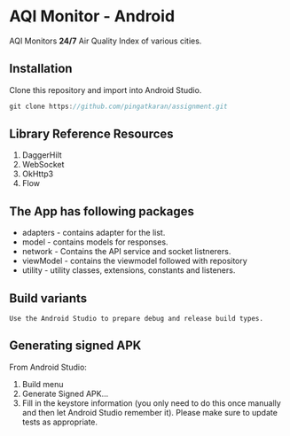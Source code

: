 # AQI Monitor - Android

AQI Monitors **24/7** Air Quality Index of various cities.

## Installation

Clone this repository and import into Android Studio.

```kotlin
git clone https://github.com/pingatkaran/assignment.git
```
## Library Reference Resources

1. DaggerHilt
2. WebSocket 
3. OkHttp3 
4. Flow

## The App has following packages
- adapters - contains adapter for the list.
- model - contains models for responses.
- network - Contains the API service and socket listnerers.
- viewModel - contains the viewmodel followed with repository
- utility  - utility classes, extensions, constants and listeners.


## Build variants

``Use the Android Studio to prepare debug and release build types.``

## Generating signed APK
From Android Studio:

1. Build menu
2. Generate Signed APK...
3. Fill in the keystore information (you only need to do this once manually and then let Android Studio remember it). Please make sure to update tests as appropriate.
